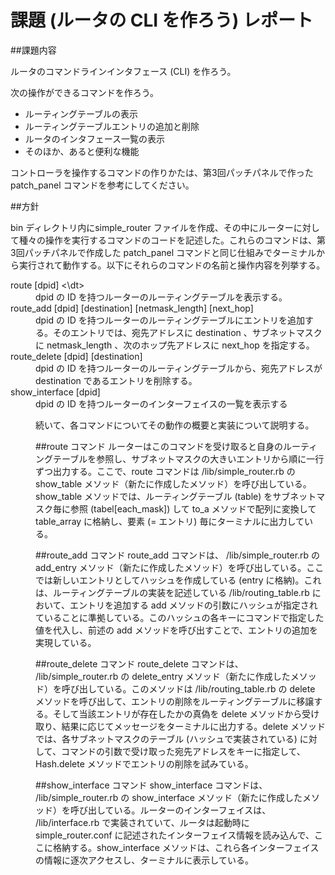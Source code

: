 # 課題 (ルータの CLI を作ろう) レポート

##課題内容

ルータのコマンドラインインタフェース (CLI) を作ろう。

次の操作ができるコマンドを作ろう。

* ルーティングテーブルの表示
* ルーティングテーブルエントリの追加と削除
* ルータのインタフェース一覧の表示
* そのほか、あると便利な機能

コントローラを操作するコマンドの作りかたは、第3回パッチパネルで作った patch_panel コマンドを参考にしてください。

##方針

bin ディレクトリ内にsimple_router ファイルを作成、その中にルーターに対して種々の操作を実行するコマンドのコードを記述した。これらのコマンドは、第3回パッチパネルで作成した patch_panel コマンドと同じ仕組みでターミナルから実行されて動作する。以下にそれらのコマンドの名前と操作内容を列挙する。

<dl>
	<dt>route [dpid] <\dt>
	<dd>dpid の ID を持つルーターのルーティングテーブルを表示する。 
	<dt>route_add [dpid] [destination] [netmask_length] [next_hop]
	<dd>dpid の ID を持つルーターのルーティングテーブルにエントリを追加する。そのエントリでは、宛先アドレスに destination 、サブネットマスクに netmask_length 、次のホップ先アドレスに next_hop を指定する。
	<dt>route_delete [dpid] [destination]
	<dd>dpid の ID を持つルーターのルーティングテーブルから、宛先アドレスが destination であるエントリを削除する。
	<dt>show_interface [dpid]
	<dd>dpid の ID を持つルーターのインターフェイスの一覧を表示する 


続いて、各コマンドについてその動作の概要と実装について説明する。

##route コマンド
ルーターはこのコマンドを受け取ると自身のルーティングテーブルを参照し、サブネットマスクの大きいエントリから順に一行ずつ出力する。ここで、route コマンドは /lib/simple_router.rb の show_table メソッド（新たに作成したメソッド）を呼び出している。show_table メソッドでは、ルーティングテーブル (table) をサブネットマスク毎に参照 (tabel[each_mask]) して to_a メソッドで配列に変換して table_array に格納し、要素 (= エントリ) 毎にターミナルに出力している。

##route_add コマンド 
route_add コマンドは、 /lib/simple_router.rb の add_entry メソッド（新たに作成したメソッド）を呼び出している。ここでは新しいエントリとしてハッシュを作成している (entry に格納)。これは、ルーティングテーブルの実装を記述している /lib/routing_table.rb において、エントリを追加する add メソッドの引数にハッシュが指定されていることに準拠している。このハッシュの各キーにコマンドで指定した値を代入し、前述の add メソッドを呼び出すことで、エントリの追加を実現している。

##route_delete コマンド
route_delete コマンドは、 /lib/simple_router.rb の delete_entry メソッド（新たに作成したメソッド）を呼び出している。このメソッドは /lib/routing_table.rb の delete メソッドを呼び出して、エントリの削除をルーティングテーブルに移譲する。そして当該エントリが存在したかの真偽を delete メソッドから受け取り、結果に応じてメッセージをターミナルに出力する。delete メソッドでは、各サブネットマスクのテーブル (ハッシュで実装されている) に対して、コマンドの引数で受け取った宛先アドレスをキーに指定して、 Hash.delete メソッドでエントリの削除を試みている。

##show_interface コマンド
show_interface コマンドは、 /lib/simple_router.rb の show_interface メソッド（新たに作成したメソッド）を呼び出している。ルーターのインターフェイスは、 /lib/interface.rb で実装されていて、ルータは起動時に simple_router.conf に記述されたインターフェイス情報を読み込んで、ここに格納する。show_interface メソッドは、これら各インターフェイスの情報に逐次アクセスし、ターミナルに表示している。



















